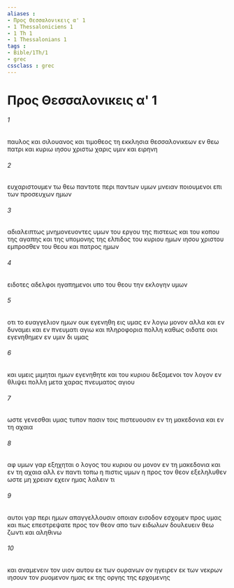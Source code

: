 ```yaml
---
aliases : 
- Προς Θεσσαλονικεις α' 1
- 1 Thessaloniciens 1
- 1 Th 1
- 1 Thessalonians 1
tags : 
- Bible/1Th/1
- grec
cssclass : grec
---
```


# Προς Θεσσαλονικεις α' 1

###### 1
παυλος και σιλουανος και τιμοθεος τη εκκλησια θεσσαλονικεων εν θεω πατρι και κυριω ιησου χριστω χαρις υμιν και ειρηνη
###### 2
ευχαριστουμεν τω θεω παντοτε περι παντων υμων μνειαν ποιουμενοι επι των προσευχων ημων
###### 3
αδιαλειπτως μνημονευοντες υμων του εργου της πιστεως και του κοπου της αγαπης και της υπομονης της ελπιδος του κυριου ημων ιησου χριστου εμπροσθεν του θεου και πατρος ημων
###### 4
ειδοτες αδελφοι ηγαπημενοι υπο του θεου την εκλογην υμων
###### 5
οτι το ευαγγελιον ημων ουκ εγενηθη εις υμας εν λογω μονον αλλα και εν δυναμει και εν πνευματι αγιω και πληροφορια πολλη καθως οιδατε οιοι εγενηθημεν εν υμιν δι υμας
###### 6
και υμεις μιμηται ημων εγενηθητε και του κυριου δεξαμενοι τον λογον εν θλιψει πολλη μετα χαρας πνευματος αγιου
###### 7
ωστε γενεσθαι υμας τυπον πασιν τοις πιστευουσιν εν τη μακεδονια και εν τη αχαια
###### 8
αφ υμων γαρ εξηχηται ο λογος του κυριου ου μονον εν τη μακεδονια και εν τη αχαια αλλ εν παντι τοπω η πιστις υμων η προς τον θεον εξεληλυθεν ωστε μη χρειαν εχειν ημας λαλειν τι
###### 9
αυτοι γαρ περι ημων απαγγελλουσιν οποιαν εισοδον εσχομεν προς υμας και πως επεστρεψατε προς τον θεον απο των ειδωλων δουλευειν θεω ζωντι και αληθινω
###### 10
και αναμενειν τον υιον αυτου εκ των ουρανων ον ηγειρεν εκ των νεκρων ιησουν τον ρυομενον ημας εκ της οργης της ερχομενης
